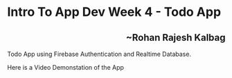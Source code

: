 <h1>Intro To App Dev Week 4 - Todo App</h1>
<h2 align="right">~Rohan Rajesh Kalbag</h2>

Todo App using Firebase Authentication and Realtime Database.

Here is a Video Demonstation of the App